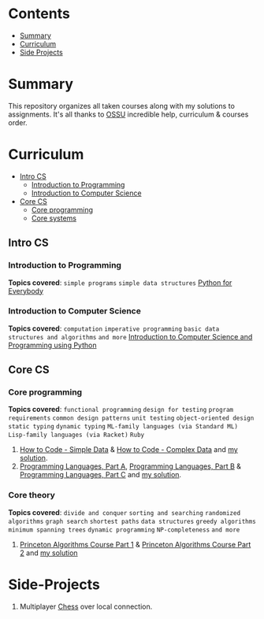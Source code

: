 # Contents

- [Summary](#summary)
- [Curriculum](#curriculum)
- [Side Projects](#Side-Projects)


# Summary

This repository organizes all taken courses along with my solutions to assignments. It's all thanks to [OSSU](https://github.com/ossu/computer-science) incredible help, curriculum & courses order.


# Curriculum

- [Intro CS](#intro-cs)
  - [Introduction to Programming](#introduction-to-programming)
  - [Introduction to Computer Science](#introduction-to-computer-science)
- [Core CS](#core-cs)
  - [Core programming](#core-programming)
  - [Core systems](#core-systems)


## Intro CS

### Introduction to Programming

**Topics covered**:
`simple programs`
`simple data structures`
[Python for Everybody](https://www.py4e.com/lessons)

### Introduction to Computer Science

**Topics covered**:
`computation`
`imperative programming`
`basic data structures and algorithms`
`and more`
[Introduction to Computer Science and Programming using Python](https://ocw.mit.edu/courses/electrical-engineering-and-computer-science/6-0001-introduction-to-computer-science-and-programming-in-python-fall-2016/)


## Core CS

### Core programming
**Topics covered**:
`functional programming`
`design for testing`
`program requirements`
`common design patterns`
`unit testing`
`object-oriented design`
`static typing`
`dynamic typing`
`ML-family languages (via Standard ML)`
`Lisp-family languages (via Racket)`
`Ruby`

1. [How to Code - Simple Data](https://www.edx.org/course/how-to-code-simple-data) & [How to Code - Complex Data](https://www.edx.org/course/how-to-code-complex-data) and [my solution](https://github.com/OmarShawky1/Course-How-To-Code-Data).
2. [Programming Languages, Part A](https://www.coursera.org/learn/programming-languages), [Programming Languages, Part B](https://www.coursera.org/learn/programming-languages-part-b) & [Programming Languages, Part C](https://www.coursera.org/learn/programming-languages-part-c) and [my solution](https://github.com/OmarShawky1/Course-Programming-Languages).

### Core theory

**Topics covered**:
`divide and conquer`
`sorting and searching`
`randomized algorithms`
`graph search`
`shortest paths`
`data structures`
`greedy algorithms`
`minimum spanning trees`
`dynamic programming`
`NP-completeness`
`and more`

1. [Princeton Algorithms Course Part 1](https://www.coursera.org/learn/algorithms-part1) & [Princeton Algorithms Course Part 2](https://www.coursera.org/learn/algorithms-part2) and [my solution](https://github.com/OmarShawky1/Course-Princeton-Algorithms-DS)


# Side-Projects

1. Multiplayer [Chess](https://github.com/OmarShawky1/Chess) over local connection.


